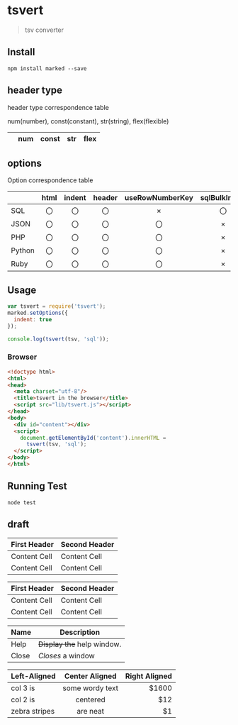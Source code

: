 # tsvert

> tsv converter

## Install

```
npm install marked --save
```


## header type

header type correspondence table

num(number), const(constant), str(string), flex(flexible)

||num|const|str|flex|
|:-|:-:|:-:|:-:|:-:|



## options

Option correspondence table


||html|indent|header|useRowNumberKey|sqlBulkInsert|sqlTableName|rubySymbolKey|
|:-|:-:|:-:|:-:|:-:|:-:|:-:|:-:|
|SQL|〇|〇|〇|×|〇|〇|×|
|JSON|〇|〇|〇|〇|×|×|×|
|PHP|〇|〇|〇|〇|×|×|×|
|Python|〇|〇|〇|〇|×|×|×|
|Ruby|〇|〇|〇|〇|×|×|〇|

## Usage

```js
var tsvert = require('tsvert');
marked.setOptions({
  indent: true
});

console.log(tsvert(tsv, 'sql'));
```

### Browser
```html
<!doctype html>
<html>
<head>
  <meta charset="utf-8"/>
  <title>tsvert in the browser</title>
  <script src="lib/tsvert.js"></script>
</head>
<body>
  <div id="content"></div>
  <script>
    document.getElementById('content').innerHTML =
      tsvert(tsv, 'sql');
  </script>
</body>
</html>
```

## Running Test

```
node test
```


## draft

First Header  | Second Header
------------- | -------------
Content Cell  | Content Cell
Content Cell  | Content Cell


| First Header  | Second Header |
| ------------- | ------------- |
| Content Cell  | Content Cell  |
| Content Cell  | Content Cell  |



| Name | Description          |
| ------------- | ----------- |
| Help      | ~~Display the~~ help window.|
| Close     | _Closes_ a window     |


| Left-Aligned  | Center Aligned  | Right Aligned |
| :------------ |:---------------:| -----:|
| col 3 is      | some wordy text | $1600 |
| col 2 is      | centered        |   $12 |
| zebra stripes | are neat        |    $1 |





